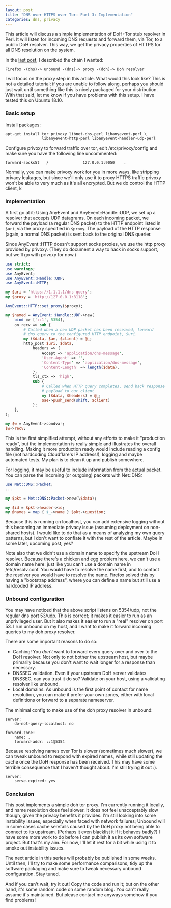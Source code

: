 ```yaml
---
layout: post
title: "DNS-over-HTTPS over Tor: Part 3: Implementation"
categories: dns, privacy
---
```

This article will discuss a simple implementation of DoH+Tor stub
resolver in Perl. It will listen for incoming DNS requests and
forward them, via Tor, to a public DoH resolver. This way, we get
the privacy properties of HTTPS for all DNS resolution on the
system.

In the [last post][self/doh-part2], I described the chain I
wanted:

```
Firefox -(dns)-> unbound -(dns)-> proxy -(doh)-> Doh resolver
```

I will focus on the proxy step in this article. What would this
look like? This is not a detailed tutorial; if you are unable to
follow along, perhaps you should just wait until something like
this is nicely packaged for your distribution. With that said,
let me know if you have problems with this setup. I have tested
this on Ubuntu 18.10.

### Basic setup

Install packages:

```
apt-get install tor privoxy libnet-dns-perl libanyevent-perl \
                libanyevent-http-perl libanyevent-handler-udp-perl
```

Configure privoxy to forward traffic over tor, edit
/etc/privoxy/config and make sure you have the following line
uncommented:

```
forward-socks5t   /               127.0.0.1:9050    .
```

Normally, you can make privoxy work for you in more ways, like
stripping privacy leakages, but since we'll only use it to proxy
HTTPS traffic privoxy won't be able to very much as it's all
encrypted. But we do control the HTTP client, k

### Implementation

A first go at it: Using AnyEvent and AnyEvent::Handle::UDP, we
set up a resolver that accepts UDP datagrams. On each incoming
packet, we forward the payload (a regular DNS packet) to the HTTP
endpoint listed in `$uri`, via the proxy specified in `$proxy`.
The payload of the HTTP response (again, a normal DNS packet) is
sent back to the original DNS querier.

Since AnyEvent::HTTP doesn't support socks proxies, we use the
http proxy provided by privoxy. (They do document a way to hack
in socks support, but we'll go with privoxy for now.)

```perl
use strict;
use warnings;
use AnyEvent;
use AnyEvent::Handle::UDP;
use AnyEvent::HTTP;

my $uri = 'https://1.1.1.1/dns-query';
my $proxy = 'http://127.0.0.1:8118';

AnyEvent::HTTP::set_proxy($proxy);

my $named = AnyEvent::Handle::UDP->new(
    bind => ['::1', 5354],
    on_recv => sub {
        # Called when a new UDP packet has been received, forward
        # dns query to the configured HTTP endpoint, $uri.
        my ($data, $ae, $client) = @_;
        http_post $uri, $data,
            headers => {
                Accept => 'application/dns-message',
                'User-Agent' => '',
                'Content-Type' => 'application/dns-message',
                'Content-Length' => length($data),
            },
            tls_ctx => 'high',
            sub {
                # Called when HTTP query completes, send back response
                # payload to our client
                my ($data, $headers) = @_;
                $ae->push_send(shift, $client)
            };
    },
);

my $w = AnyEvent->condvar;
$w->recv;
```

This is the first simplified attempt, without any efforts to make
it "production ready", but the implementation is really simple
and illustrates the overall handling. Making it more production
ready would include reading a config file (not hardcoding
Cloudflare's IP address!), logging and maybe automated tests. My
plan is to clean it up and publish somewhere.

For logging, it may be useful to include information from the
actual packet. You can parse the incoming (or outgoing) packets
with Net::DNS:

```perl
use Net::DNS::Packet;
...

my $pkt = Net::DNS::Packet->new(\$data);

my $id = $pkt->header->id;
my @names = map { $_->name } $pkt->question;
```

Because this is running on localhost, you can add extensive
logging without this becoming an immediate privacy issue
(assuming deployment on non-shared hosts). I would like to do
that as a means of analyzing my own query patterns, but I don't
want to conflate it with the rest of the article.  Maybe in some
later, upcoming post, yes?

Note also that we didn't use a domain name to specify the
upstream DoH resolver. Because there's a chicken and egg problem
here, we can't use a domain name here: just like you can't use a
domain name in /etc/resolv.conf. You would have to resolve the
name first, and to contact the resolver you would have to resolve
the name. Firefox solved this by having a "bootstrap address",
where you can define a name but still use a hardcoded IP address.

### Unbound configuration

You may have noticed that the above script listens on 5354/udp,
not the regular dns port 53/udp. This is correct; it makes it
easier to run as an unprivileged user. But it also makes it
easier to run a "real" resolver on port 53. I run unbound on my
host, and I want to make it forward incoming queries to my doh
proxy resolver.

There are some important reasons to do so:

* Caching! You *don't* want to forward every query over and over
  to the DoH resolver. Not only to not bother the upstream host,
  but maybe primarily because you don't want to wait longer for a
  response than necessary.
* DNSSEC validation. Even if your upstream DoH server validates
  DNSSEC, can you trust it do so? Validate on your host, using a
  validating resolver like unbound.
* Local domains. As unbound is the first point of contact for
  name resolution, you can make it prefer your own zones, either
  with local definitions or forward to a separate nameserver.

The minimal config to make use of the doh proxy resolver in
unbound:

```
server:
    do-not-query-localhost: no

forward-zone:
    name: .
    forward-addr: ::1@5354
```

Because resolving names over Tor is slower (sometimes much
slower), we can tweak unbound to respond with expired names,
while still updating the cache once the DoH response has been
received. This may have some terrible consequence that I haven't
thought about. I'm still trying it out :).

```
server:
    serve-expired: yes
```

### Conclusion

This post implements a simple doh tor proxy. I'm currently
running it locally, and name resolution does feel slower. It does
not feel unacceptably slow though, given the privacy benefits it
provides. I'm still looking into some instability issues,
especially when faced with network failures; Unbound will in some
cases cache servfails caused by the DoH proxy not being able to
connect to its upstream. (Perhaps it even blacklist it if it
behaves badly?) I have some more work to do before I can publish
it as its own software project. But that's my aim. For now, I'll
let it rest for a bit while using it to smoke out instability
issues.

The next article in this series will probably be published in
some weeks. Until then, I'll try to make some performance
comparisons, tidy up the software packaging and make sure to
tweak necessary unbound configuration. Stay tuned.

And if you can't wait, try it out! Copy the code and run it; but
on the other hand, it's some random code on some random blog.
You can't really assume it's maintained. But please contact me
anyways somehow if you find problems!

[self/doh-part2]: https://blog.3.14159.se/posts/2019/10/15/dns-over-https-over-tor-part2
[self/background]: https://blog.3.14159.se/posts/2019/10/15/dns-over-https-over-tor-part1
